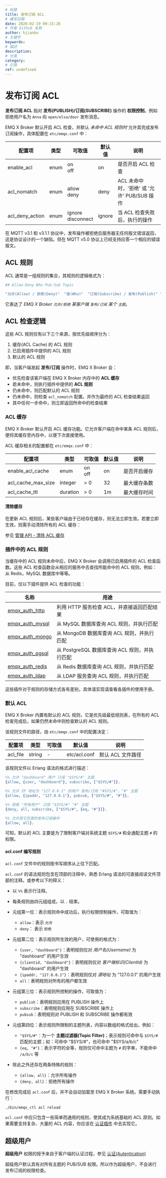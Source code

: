 ```yaml
---
# 标题
title: 发布订阅 ACL
# 编写日期
date: 2020-02-19 09:15:26
# 作者 Github 名称
author: hjianbo
# 关键字
keywords:
# 描述
description:
# 分类
category: 
# 引用
ref: undefined
---
```


# 发布订阅 ACL

**发布订阅 ACL** 指对 **发布(PUBLISH)/订阅(SUBSCRIBE)** 操作的 **权限控制**。例如拒绝用户名为 `Anna` 向 `open/elsa/door` 发布消息。

EMQ X Broker 默认开启 ACL 检查，并默认 *未命中 ACL 规则时* 允许其完成发布订阅操作，具体配置在 `etc/emqx.conf` 中：

|  配置项            | 类型   | 可取值               | 默认值 | 说明               |
| ------------------ | ------ | -------------------- | ------ | ------------------ |
| enable_acl         | enum   | on<br>off            | on     | 是否开启 ACL 检查  |
| acl_nomatch        | enum   | allow<br>deny        | deny   | ACL 未命中时，'拒绝' 或 '允许' PUB/SUB 操作 |
| acl_deny_action    | enum   | ignore<br>disconnect | ignore | 当 ACL 检查失败后，执行的操作 |


在 MQTT v3.1 和 v3.1.1 协议中，发布操作被拒绝后服务器无任何报文错误返回，这是协议设计的一个缺陷。但在 MQTT v5.0 协议上已经支持应答一个相应的错误报文。


## ACL 规则

ACL 通常是一组规则的集合，其规则的逻辑格式为：

```bash
## Allow-Deny Who Pub-Sub Topic

"允许(Allow) / 拒绝(Deny)"  "谁(Who)"  "订阅(Subscribe) / 发布(Publish)" "主题列表(Topics)"
```

它表达了 *EMQ X Broker `允许/拒绝` 某客户端 `发布/订阅` 某个 `主题`*。


## ACL 检查逻辑

这些 ACL 规则仅有以下三个来源，按优先级顺序分为：

1. 缓存(ACL Cache) 的 ACL 规则
2. 已启用插件中提供的 ACL 规则
3. 默认的 ACL 规则

即，当客户端发起 **发布/订阅** 操作时，EMQ X Broker 会：

- 优先检查该客户端在 EMQ X Broker 内存中的 **ACL 缓存**
- 若未命中，则执行插件中提供的 **ACL 规则**
- 仍未命中，则匹配默认的 ACL 规则
- 仍未命中，则检查 `acl_nomatch` 配置。并作为最终的 ACL 检查结果返回
- 其中任何一步命中，则立即返回所命中的检查结果


### ACL 缓存

EMQ X Broker 默认开启 ACL 缓存功能。它允许客户端在命中某条 ACL 规则后，便将其缓存至内存中，以便下次直接使用。

ACL 缓存相关的配置都在 `etc/emqx.conf` 中：

|  配置项            | 类型     | 可取值    | 默认值 | 说明         |
| ------------------ | -------- | --------- | ------ | ------------ |
| enable_acl_cache   | enum     | on<br>off | on     | 是否开启缓存 |
| acl_cache_max_size | integer  | > 0       | 32     | 最大缓存条数 |
| acl_cache_ttl      | duration | > 0       | 1m     | 最大缓存时间 |


#### 清除缓存

在更新 ACL 规则后，某些客户端由于已经存在缓存，则无法立即生效。若要立即生效，则需手动清除所有的 ACL 缓存：

参见 [管理 API - 清除 ACL 缓存](rest-api.md)

### 插件中的 ACL 规则

当缓存中的 ACL 规则未命中后，EMQ X Broker 会调用已启用插件的 ACL 检查函数。这些 ACL 检查函数会从相应的服务中去查找所能命中的 ACL 规则，例如：从 Redis，MySQL 数据库中等等。

目前，仅以下插件提供 ACL 检查的功能：

| 名称                | 用途                                          |
| ------------------- | --------------------------------------------- |
| [emqx_auth_http][]  | 利用 HTTP 服务检查 ACL，并直接返回匹配结果    |
| [emqx_auth_mysql][] | 从 MySQL 数据库查询 ACL 规则，并执行匹配      |
| [emqx_auth_mongo][] | 从 MongoDB 数据库查询 ACL 规则，并执行匹配    |
| [emqx_auth_pgsql][] | 从 PostgreSQL 数据库查询 ACL 规则，并执行匹配 |
| [emqx_auth_redis][] | 从 Redis 数据库查询 ACL 规则，并执行匹配      |
| [emqx_auth_ldap][]  | 从 LDAP 服务查询 ACL 规则，并执行匹配         |


这些插件对于规则的存储方式各有差别，具体请实现请查看各插件的使用手册。

[emqx_auth_http]:  https://github.com/emqx/emqx-auth-http  "emqx-auth-http"
[emqx_auth_mysql]: https://github.com/emqx/emqx-auth-mysql "emqx-auth-mysql"
[emqx_auth_mongo]: https://github.com/emqx/emqx-auth-mongo "emqx-auth-mongo"
[emqx_auth_pgsql]: https://github.com/emqx/emqx-auth-pgsql "emqx-auth-pgsql"
[emqx_auth_redis]: https://github.com/emqx/emqx-auth-redis "emqx-auth-redis"
[emqx_auth_ldap]:  https://github.com/emqx/emqx-auth-ldap  "emqx-auth-ldap"


### 默认 ACL

EMQ X Broker 内置有默认的 ACL 规则，它是优先级最低规则表，在所有的 ACL 检查完成后，如果仍然未命中则检查默认的 ACL 规则。

该规则文件的路径，由 `etc/emqx.conf` 中的配置决定：

|  配置项        | 类型     | 可取值    | 默认值       | 说明              |
| -------------- | -------- | --------- | ------------ | ----------------- |
| acl_file       | string   | -         | etc/acl.conf | 默认 ACL 文件路径 |

该规则文件以 Erlang 语法的格式进行描述：

``` erlang
%% 允许 "dashboard" 用户 订阅 "$SYS/#" 主题
{allow, {user, "dashboard"}, subscribe, ["$SYS/#"]}.

%% 允许 IP 地址为 "127.0.0.1" 的用户 发布/订阅 "#SYS/#"，"#" 主题
{allow, {ipaddr, "127.0.0.1"}, pubsub, ["$SYS/#", "#"]}.

%% 拒绝 "所有用户" 订阅 "$SYS/#" "#" 主题
{deny, all, subscribe, ["$SYS/#", {eq, "#"}]}.

%% 允许其它任意的发布订阅操作
{allow, all}.
```

可知，默认的 ACL 主要是为了限制客户端对系统主题 `$SYS/#` 和全通配主题 `#` 的权限。


#### acl.conf 编写规则

`acl.conf` 文件中的规则按书写顺序从上往下匹配。

`acl.conf` 的语法规则包含在顶部的注释中，熟悉 Erlang 语法的可直接阅读文件顶部的注释。或参考以下的释义：

- 以 `%%` 表示行注释。
- 每条规则由四元组组成，以 `.` 结束。
- 元组第一位：表示规则命中成功后，执行权限控制操作，可取值为：
    * `allow`：表示 `允许`
    * `deny`： 表示 `拒绝`

- 元组第二位：表示规则所生效的用户，可使用的格式为：
    * `{user, "dashboard"}`：表明规则仅对 *用户名(Username)* 为 "dashboard" 的用户生效
    * `{clientid, "dashboard"}`：表明规则仅对 *客户端标识(ClientId)* 为 "dashboard" 的用户生效
    * `{ipaddr, "127.0.0.1"}`：表明规则仅对 *源地址* 为 "127.0.0.1" 的用户生效
    * `all`：表明规则对所有的用户都生效

- 元组第三位：表示规则所控制的操作，可取值为：
    * `publish`：表明规则应用在 PUBLISH 操作上
    * `subscribe`：表明规则应用在 SUBSCRIBE 操作上
    * `pubsub`：表明规则对 PUBLISH 和 SUBSCRIBE 操作都有效

- 元组第四位：表示规则所限制的主题列表，内容以数组的格式给出，例如：
    * `"$SYS/#"`：为一个 **主题过滤器(Topic Filter)**；表示规则可命中与 `$SYS/#` 匹配的主题；如：可命中 "$SYS/#"，也可命中 "$SYS/a/b/c"
    * `{eq, "#"}`：表示字符的全等，规则仅可命中主题为 `#` 的字串，不能命中 `/a/b/c` 等

- 除此之外还存在两条特殊的规则：
    - `{allow, all}`：允许所有操作
    - `{deny, all}`：拒绝所有操作

在修改完成后 `acl.conf` 后，并不会自动加载至 EMQ X Broker 系统。需要手动执行：

``` bash
./bin/emqx_ctl acl reload
```

`acl.conf` 中应只包含一些简单而通用的规则，使其成为系统基础的 ACL 原则。如果需要支持复杂、大量的 ACL 内容，你应该在 [认证插件](auth.md) 中去实现它。

## 超级用户

**超级用户** 权限的授予来自于客户端的认证过程，参见 [认证(Autentication)](auth.md)

超级用户默认具有对所有主题的 PUB/SUB 权限。所以作为超级用户，不会进行 发布订阅的权限检查。

